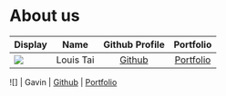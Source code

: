 # About us

Display | Name | Github Profile | Portfolio 
--------|:----:|:--------------:|:---------:
![](https://via.placeholder.com/100.png?text=Photo) | Louis Tai | [Github](https://github.com/louistaii) | [Portfolio](docs/team/louistai.md)

![] | Gavin | [Github](https://github.com/tzqgav10) | [Portfolio](tzqgav10)


